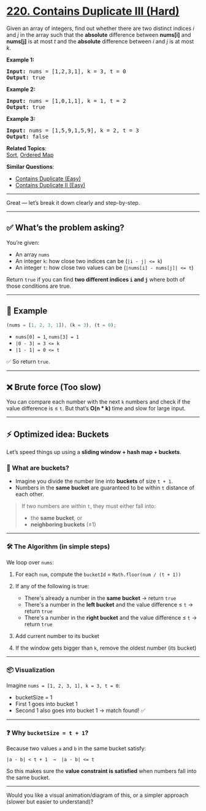 # [220. Contains Duplicate III (Hard)](https://leetcode.com/problems/contains-duplicate-iii/)

<p>Given an array of integers, find out whether there are two distinct indices <i>i</i> and <i>j</i> in the array such that the <b>absolute</b> difference between <b>nums[i]</b> and <b>nums[j]</b> is at most <i>t</i> and the <b>absolute</b> difference between <i>i</i> and <i>j</i> is at most <i>k</i>.</p>

<div>
<p><strong>Example 1:</strong></p>

<pre><strong>Input: </strong>nums = <span id="example-input-1-1">[1,2,3,1]</span>, k = <span id="example-input-1-2">3</span>, t = <span id="example-input-1-3">0</span>
<strong>Output: </strong><span id="example-output-1">true</span>
</pre>

<div>
<p><strong>Example 2:</strong></p>

<pre><strong>Input: </strong>nums = <span id="example-input-2-1">[1,0,1,1]</span>, k = <span id="example-input-2-2">1</span>, t = <span id="example-input-2-3">2</span>
<strong>Output: </strong><span id="example-output-2">true</span>
</pre>

<div>
<p><strong>Example 3:</strong></p>

<pre><strong>Input: </strong>nums = <span id="example-input-3-1">[1,5,9,1,5,9]</span>, k = <span id="example-input-3-2">2</span>, t = <span id="example-input-3-3">3</span>
<strong>Output: </strong><span id="example-output-3">false</span>
</pre>
</div>
</div>
</div>

**Related Topics**:  
[Sort](https://leetcode.com/tag/sort/), [Ordered Map](https://leetcode.com/tag/ordered-map/)

**Similar Questions**:

- [Contains Duplicate (Easy)](https://leetcode.com/problems/contains-duplicate/)
- [Contains Duplicate II (Easy)](https://leetcode.com/problems/contains-duplicate-ii/)

---

Great — let’s break it down clearly and step-by-step.

---

## ✅ What’s the problem asking?

You’re given:

- An array `nums`
- An integer `k`: how close two indices can be (`|i - j| <= k`)
- An integer `t`: how close two values can be (`|nums[i] - nums[j]| <= t`)

Return `true` if you can find **two different indices `i` and `j`** where both of those conditions are true.

---

## 🧠 Example

```js
(nums = [1, 2, 3, 1]), (k = 3), (t = 0);
```

- `nums[0] = 1`, `nums[3] = 1`
- `|0 - 3| = 3 <= k`
- `|1 - 1| = 0 <= t`

✅ So return `true`.

---

## ❌ Brute force (Too slow)

You can compare each number with the next `k` numbers and check if the value difference is ≤ `t`. But that’s **O(n \* k)** time and slow for large input.

---

## ⚡ Optimized idea: Buckets

Let’s speed things up using a **sliding window + hash map + buckets**.

### 🎯 What are buckets?

- Imagine you divide the number line into **buckets** of size `t + 1`.
- Numbers in the **same bucket** are guaranteed to be within `t` distance of each other.

> If two numbers are within `t`, they must either fall into:
>
> - the **same bucket**, or
> - **neighboring buckets** (±1)

---

### 🛠️ The Algorithm (in simple steps)

We loop over `nums`:

1. For each `num`, compute the `bucketId` = `Math.floor(num / (t + 1))`
2. If any of the following is true:

   - There's already a number in the **same bucket** → return `true`
   - There's a number in the **left bucket** and the value difference ≤ `t` → return `true`
   - There's a number in the **right bucket** and the value difference ≤ `t` → return `true`

3. Add current number to its bucket
4. If the window gets bigger than `k`, remove the oldest number (its bucket)

---

### 📦 Visualization

Imagine `nums = [1, 2, 3, 1], k = 3, t = 0`:

- bucketSize = 1
- First 1 goes into bucket 1
- Second 1 also goes into bucket 1 → match found! ✅

---

### ❓ Why `bucketSize = t + 1`?

Because two values `a` and `b` in the same bucket satisfy:

```
|a - b| < t + 1  →  |a - b| <= t
```

So this makes sure the **value constraint is satisfied** when numbers fall into the same bucket.

---

Would you like a visual animation/diagram of this, or a simpler approach (slower but easier to understand)?
